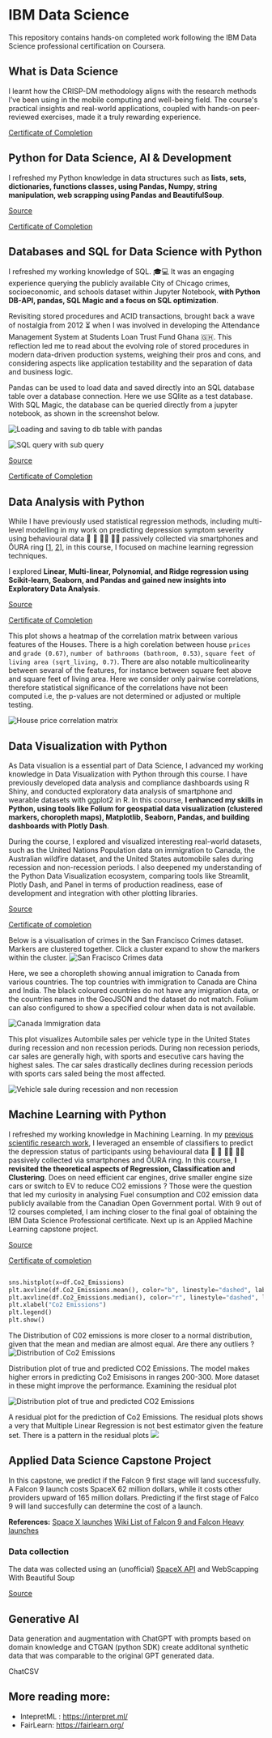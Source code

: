 # IBM Data Science

This repository contains hands-on completed work following the IBM Data Science professional certification on Coursera. 

## What is Data Science
I learnt how the CRISP-DM methodology aligns with the research methods I’ve been using in the mobile computing and well-being field. The course's practical insights and real-world applications, coupled with hands-on peer-reviewed exercises, made it a truly rewarding experience.

[Certificate of Completion](https://www.coursera.org/account/accomplishments/verify/MGUNWY77TWBN)

## Python for Data Science, AI  & Development
I refreshed my Python knowledge in data structures such as **lists, sets, dictionaries, functions classes, using Pandas, Numpy, string manipulation, web scrapping using Pandas and BeautifulSoup**.

[Source](./web_scrapping/)

[Certificate of Completion](https://www.coursera.org/account/accomplishments/verify/W9A5M2FFUEY5)

## Databases and SQL for Data Science with Python
I refreshed my working knowledge of SQL. 🎓💻 It was an engaging experience querying the publicly available City of Chicago crimes, socioeconomic, and schools dataset within Jupyter Notebook, **with Python DB-API, pandas, SQL Magic and a focus on SQL optimization**. 

Revisiting stored procedures and ACID transactions, brought back a wave of nostalgia from 2012 ⏳ when I was involved in developing the Attendance Management System at Students Loan Trust Fund Ghana 🇬🇭. This reflection led me to read about the evolving role of stored procedures in modern data-driven production systems, weighing their pros and cons, and considering aspects like application testability and the separation of data and business logic.

Pandas can be used to load data and saved directly into an SQL database table over a database connection. Here we use SQlite as a test database. With SQL Magic, the database can be queried directly from a jupyter notebook, as shown in the screenshot below. 

![Loading and saving to db table with pandas](./img/load_data_and_save_to_db_table.png)

![SQL query with sub query](./img/sql_query_in_jupyter.png)

[Source](./database/)

[Certificate of Completion](https://www.coursera.org/account/accomplishments/verify/FXN2LMYKS0BH)


## Data Analysis with Python
While I have previously used statistical regression methods, including multi-level modelling in my work on predicting depression symptom severity using behavioural data 📲 🛌 🚶‍♂️ 🤸‍♀️ passively collected via smartphones and ŌURA ring [[1](https://www.sciencedirect.com/science/article/pii/S1574119222000566), [2](https://www.frontiersin.org/journals/psychiatry/articles/10.3389/fpsyt.2021.625247/full)], in this course, I focused on machine learning regression techniques. 

I explored **Linear, Multi-linear, Polynomial, and Ridge regression using Scikit-learn, Seaborn, and Pandas and gained new insights into Exploratory Data Analysis**.

[Source](./data_analysis/)

[Certificate of Completion](https://www.coursera.org/account/accomplishments/verify/IBRF87JTMPFL)

This plot shows a heatmap of the correlation matrix between various features of the Houses. There is a high corelation between house `prices` and `grade (0.67)`, `number of bathrooms (bathroom, 0.53)`, `square feet of living area (sqrt_living, 0.7)`. There are also notable multicolinearity between sevaral of the features, for instance between square feet above and square feet of living area. Here we consider only pairwise correlations, therefore statistical significance of the correlations have not been computed i.e, the p-values are not determined or adjusted or multiple testing. 


![House price correlation matrix](./img/house_price_correlation%20matrix.png)


## Data Visualization with Python
As Data visualion is a essential part of Data Science, I advanced my working knowledge in Data Visualization with Python through this course. I have previously developed data analysis and compliance dashboards using R Shiny, and conducted exploratory data analysis of smartphone and wearable datasets with ggplot2 in R. In this coourse, **I enhanced my skills in Python, using tools like Folium for geospatial data visualization (clustered markers, choropleth maps), Matplotlib, Seaborn, Pandas, and building dashboards with Plotly Dash**.

During the course, I explored and visualized interesting real-world datasets, such as the United Nations Population data on immigration to Canada, the Australian wildfire dataset, and the United States  automobile sales during recession and non-recession periods. I also deepened my understanding of the Python Data Visualization ecosystem, comparing tools like Streamlit, Plotly Dash, and Panel in terms of production readiness, ease of development and integration with other plotting libraries.

[Source](./data_visualisation/) 

[Certificate of completion](https://coursera.org/share/7df2fe9692ca65e50e23b4b1b1a04801)

Below is a visualisation of crimes in the San Francisco Crimes dataset. Markers are clustered together. Click a cluster expand to show the markers within the cluster. 
![San Fracisco Crimes data](./img/san_franscisco_crimes_data_with_grouped_markers.png)

Here, we see a choropleth showing annual imigration to Canada from various countries. The top countries with immigration to Canada are China and India. The black coloured countries do not have any imigration data, or the countries names in the GeoJSON and the dataset do not match. Folium can also configured to show a specified colour when data is not available. 

![Canada Immigration data](./img/canada_imigration_choropleth.png)

This plot visualizes Autombile sales per vehicle type in the United States during recession and non recession periods. During non recession periods, car sales are generally high, with sports and esecutive cars having the highest sales. The car sales drastically declines during recession periods with sports cars saled being the most affected. 

![Vehicle sale during recession and non recession](./img/Vehicle_sales_during_recession_and_non_recession.png)


## Machine Learning with Python

I refreshed my working knowledge in Machining Learning. In my [previous scientific research work](https://www.sciencedirect.com/science/article/pii/S1574119222000566), I leveraged an ensemble of classifiers to predict the depression status of participants using behavioural data 📲 🛌 🚶‍♂️ 🤸‍♀️ passively collected via smartphones and ŌURA ring. In this course, **I revisited the theoretical aspects of Regression, Classification and Clustering**.  Does on need efficient car engines, drive smaller engine size cars or switch to EV to reduce CO2 emissions ? Those were the question that led my curiosity in analysing Fuel consumption and C02 emission data publicly available from the Canadian Open Government portal.  With 9 out of 12 courses completed, I am inching closer to the final goal of obtaining the IBM Data Science Professional certificate.  Next up is an Applied Machine Learning capstone project. 

[Source](./machine_learning/) 

[Certificate of completion](https://coursera.org/share/762a19f6e96c3d2901423646bfabee84)

```python

sns.histplot(x=df.Co2_Emissions)
plt.axvline(df.Co2_Emissions.mean(), color="b", linestyle="dashed", label="Mean")
plt.axvline(df.Co2_Emissions.median(), color="r", linestyle="dashed", label="Median")
plt.xlabel("Co2 Emissions")
plt.legend()
plt.show()

```
The Distribution of C02 emissions is more closer to a normal distribution, given that the mean and median are almost equal. Are there any outliers ?
![Distribution of Co2 Emissions](./img/fuel_consumption_distro.png)


Distribution plot of true and predicted CO2 Emissions. The model makes higher errors in predicting Co2 Emisisons in ranges 200-300. More dataset in these might improve the performance. Examining the residual plot


![Distribution plot of true and predicted CO2 Emissions](./img/distribution_plot_true_pred_co2_emission.png)

A residual plot for the prediction of Co2 Emissions. The residual plots shows a very that Multiple Linear Regression is not best estimator given the feature set. There is a pattern in the residual plots 
![](./img/co2-emission_residual_plot.png)


## Applied Data Science Capstone Project
In this capstone, we predict if the Falcon 9 first stage will land successfully. A Falcon 9 launch costs SpaceX 62 million dollars, while it costs other providers upward of 165 million dollars. Predicting if the first stage of Falco 9 will land succesfully can determine the cost of a launch. 

**References:**
[Space X launches](https://www.spacex.com/launches/)
[Wiki List of Falcon 9 and Falcon Heavy launches](https://en.wikipedia.org/wiki/List_of_Falcon_9_and_Falcon_Heavy_launches)

### Data collection 
The data was collected using an (unofficial) [SpaceX API](https://github.com/r-spacex/SpaceX-API/tree/master) and WebScapping With Beautiful Soup 

[Source](./captone_project/)




## Generative AI

Data generation and augmentation with ChatGPT with prompts based on domain knowledge and CTGAN (python SDK) create additonal synthetic data that was comparable to the original GPT generated data. 

ChatCSV

## More reading more: 
- IntepretML : https://interpret.ml/
- FairLearn: https://fairlearn.org/